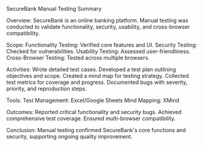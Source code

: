 
SecureBank Manual Testing Summary

Overview:
SecureBank is an online banking platform. Manual testing was conducted to validate functionality, security, usability, and cross-browser compatibility.

Scope:
Functionality Testing: Verified core features and UI.
Security Testing: Checked for vulnerabilities.
Usability Testing: Assessed user-friendliness.
Cross-Browser Testing: Tested across multiple browsers.

Activities:
Wrote detailed test cases.
Developed a test plan outlining objectives and scope.
Created a mind map for testing strategy.
Collected test metrics for coverage and progress.
Documented bugs with severity, priority, and reproduction steps.

Tools:
Test Management: Excel/Google Sheets
Mind Mapping: XMind

Outcomes:
Reported critical functionality and security bugs.
Achieved comprehensive test coverage.
Ensured multi-browser compatibility.

Conclusion:
Manual testing confirmed SecureBank's core functions and security, supporting ongoing quality improvement.
